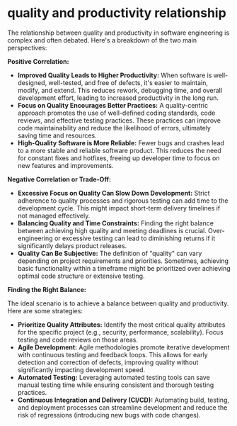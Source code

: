 # quality and productivity relationship

The relationship between quality and productivity in software engineering is complex and often debated. Here's a breakdown of the two main perspectives:

**Positive Correlation:**

- **Improved Quality Leads to Higher Productivity:** When software is well-designed, well-tested, and free of defects, it's easier to maintain, modify, and extend. This reduces rework, debugging time, and overall development effort, leading to increased productivity in the long run.
- **Focus on Quality Encourages Better Practices:** A quality-centric approach promotes the use of well-defined coding standards, code reviews, and effective testing practices. These practices can improve code maintainability and reduce the likelihood of errors, ultimately saving time and resources.
- **High-Quality Software is More Reliable:** Fewer bugs and crashes lead to a more stable and reliable software product. This reduces the need for constant fixes and hotfixes, freeing up developer time to focus on new features and improvements.

**Negative Correlation or Trade-Off:**

- **Excessive Focus on Quality Can Slow Down Development:** Strict adherence to quality processes and rigorous testing can add time to the development cycle. This might impact short-term delivery timelines if not managed effectively.
- **Balancing Quality and Time Constraints:** Finding the right balance between achieving high quality and meeting deadlines is crucial. Over-engineering or excessive testing can lead to diminishing returns if it significantly delays product releases.
- **Quality Can Be Subjective:** The definition of "quality" can vary depending on project requirements and priorities. Sometimes, achieving basic functionality within a timeframe might be prioritized over achieving optimal code structure or extensive testing.

**Finding the Right Balance:**

The ideal scenario is to achieve a balance between quality and productivity. Here are some strategies:

- **Prioritize Quality Attributes:** Identify the most critical quality attributes for the specific project (e.g., security, performance, scalability). Focus testing and code reviews on those areas.
- **Agile Development:** Agile methodologies promote iterative development with continuous testing and feedback loops. This allows for early detection and correction of defects, improving quality without significantly impacting development speed.
- **Automated Testing:** Leveraging automated testing tools can save manual testing time while ensuring consistent and thorough testing practices.
- **Continuous Integration and Delivery (CI/CD):** Automating build, testing, and deployment processes can streamline development and reduce the risk of regressions (introducing new bugs with code changes).